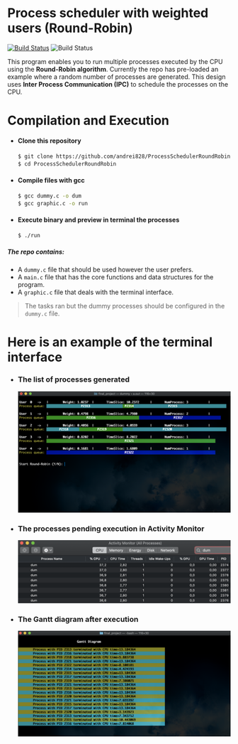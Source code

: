 # Process scheduler with weighted users (Round-Robin)


[![Build Status](https://travis-ci.org/joemccann/dillinger.svg?branch=master)](https://travis-ci.org/joemccann/dillinger) ![Build Status](https://img.shields.io/github/repo-size/andrei828/ProcessSchedulerRoundRobin?color=magenta) 

This program enables you to run multiple processes executed by the CPU using the **Round-Robin algorithm**. Currently the repo has pre-loaded an example where a random number of processes are generated. This design uses **Inter Process Communication (IPC)** to schedule the processes on the CPU.


#  Compilation and Execution
- ####  Clone this repository
    ```sh
    $ git clone https://github.com/andrei828/ProcessSchedulerRoundRobin.git
    $ cd ProcessSchedulerRoundRobin
    ```
- #### Compile files with gcc
    ```sh
    $ gcc dummy.c -o dum
    $ gcc graphic.c -o run
    ```
- #### Execute binary and preview in terminal the processes
    ```sh
    $ ./run
    ```

##### The repo contains:
  - A ```dummy.c``` file that should be used however the user prefers.
  - A ```main.c``` file that has the core functions and data structures for the program. 
  - A ```graphic.c``` file that deals with the terminal interface.


> The tasks ran but the dummy processes should be configured in the ```dummy.c``` file.

# Here is an example of the terminal interface
- ### The list of processes generated
    ![Process list](https://github.com/andrei828/ProcessSchedulerRoundRobin/blob/master/images/ProcessList.png)

- ### The processes pending execution in Activity Monitor
    ![Activity Monitor](https://github.com/andrei828/ProcessSchedulerRoundRobin/blob/master/images/ActivityMonitor.png)

- ### The Gantt diagram after execution
    ![Gantt Diagram](https://github.com/andrei828/ProcessSchedulerRoundRobin/blob/master/images/GanttDiagram.png)
